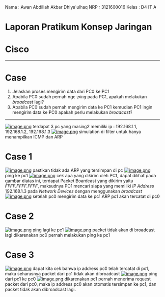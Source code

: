 Nama    : Awan Abdillah Akbar Dhiya'ulhaq
NRP     : 3121600016
Kelas   : D4 IT A
# Laporan Pratikum Konsep Jaringan
# Cisco
---
# Case
1. Jelaskan proses mengirim data dari PC0 ke PC1
2. Apabila PC0 sudah pernah nge-_ping_ pada PC1, apakah melakukan _broadcast_ lagi?
3. Apabila PC0 sudah pernah mengirim data ke PC1 kemudian PC1 ingin mengirim data ke PC0 apakah perlu melakukan _broadcast_?
---
[![image.png](https://i.postimg.cc/nzn2nMZ7/image.png)](https://postimg.cc/HJPX2Yrs)
terdapat 3 pc yang masing2 memiliki ip : 192.168.1.1, 192.168.1.2, 192.168.1.3
[![image.png](https://i.postimg.cc/sxm2GjMt/image.png)](https://postimg.cc/gLwpfPqD)
simulation di filter untuk hanya menampilkan ICMP dan ARP
# Case 1
[![image.png](https://i.postimg.cc/zDc68m2B/image.png)](https://postimg.cc/hhVp1YBW)
pastikan tidak ada ARP yang tersimpan di pc
[![image.png](https://i.postimg.cc/nhyQJLBk/image.png)](https://postimg.cc/gxK0ymMX)
ping ke pc1
[![image.png](https://i.postimg.cc/J0SRks1Y/image.png)](https://postimg.cc/V0ByyL0X)
cek apa yang dikirim oleh PC1, dapat dilihat pada gambar diatas ini, terdapat Packet Boardcast yang dikirim yaitu _FFFF.FFFF.FFFF_, maksudnya PC1 mencari siapa yang memiliki _IP Address_ 192.168.1.3 pada _Network Devices_ dengan menggunakan _broadcast_
[![image.png](https://i.postimg.cc/YCMQG0hC/image.png)](https://postimg.cc/svHMbVYk)
setelah pc0 mengirim data ke pc1 ARP pc1 akan tercatat di pc0

# Case 2
[![image.png](https://i.postimg.cc/3x0HMX20/image.png)](https://postimg.cc/68KPnGjB)
ping lagi ke pc1
[![image.png](https://i.postimg.cc/YSjRDRFT/image.png)](https://postimg.cc/Mc21vydY)
packet tidak akan di broadcast lagi dikarenakan pc0 pernah melakukan ping ke pc1

# Case 3
[![image.png](https://i.postimg.cc/7YkkvGmK/image.png)](https://postimg.cc/bd3MkJXn)
dapat kita cek bahwa ip address pc0 telah tercatat di pc1, maka seharusnya packet dari pc1 tidak akan dibroadcast
[![image.png](https://i.postimg.cc/y8RYh4QG/image.png)](https://postimg.cc/mPbsRqG3)
ping dari pc1 ke pc0
[![image.png](https://i.postimg.cc/WpJNcPj1/image.png)](https://postimg.cc/Z04t62CG)
dikarenakan pc1 pernah menerima request packet dari pc0, maka ip address pc0 akan otomatis tersimpan ke pc1, dan packet tidak akan dibroadcast lagi.

